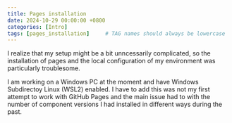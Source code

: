 ```yaml
---
title: Pages installation
date: 2024-10-29 00:00:00 +0800
categories: [Intro]
tags: [pages_installation]     # TAG names should always be lowercase
---
```


I realize that my setup might be a bit unncessarily complicated, so the installation of pages and the local configuration of my environment was particularly troublesome. 

I am working on a Windows PC at the moment and have Windows Subdirectoy Linux (WSL2) enabled. I have to add this was not my first attempt to work with GitHub Pages and the main issue had to with the number of component versions I had installed in different ways during the past.